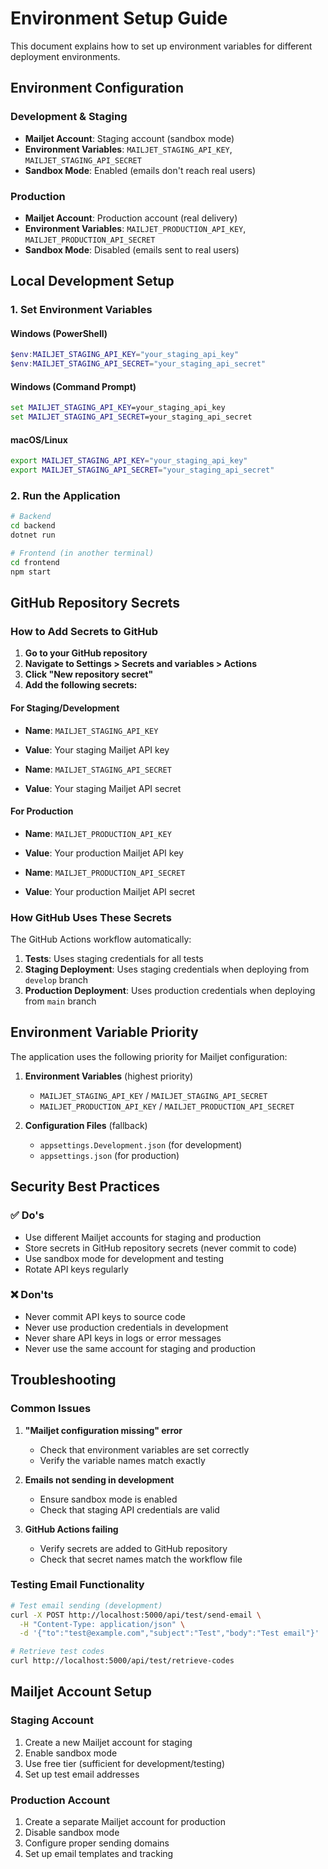 # Environment Setup Guide

This document explains how to set up environment variables for different deployment environments.

## Environment Configuration

### Development & Staging
- **Mailjet Account**: Staging account (sandbox mode)
- **Environment Variables**: `MAILJET_STAGING_API_KEY`, `MAILJET_STAGING_API_SECRET`
- **Sandbox Mode**: Enabled (emails don't reach real users)

### Production
- **Mailjet Account**: Production account (real delivery)
- **Environment Variables**: `MAILJET_PRODUCTION_API_KEY`, `MAILJET_PRODUCTION_API_SECRET`
- **Sandbox Mode**: Disabled (emails sent to real users)

## Local Development Setup

### 1. Set Environment Variables

#### Windows (PowerShell)
```powershell
$env:MAILJET_STAGING_API_KEY="your_staging_api_key"
$env:MAILJET_STAGING_API_SECRET="your_staging_api_secret"
```

#### Windows (Command Prompt)
```cmd
set MAILJET_STAGING_API_KEY=your_staging_api_key
set MAILJET_STAGING_API_SECRET=your_staging_api_secret
```

#### macOS/Linux
```bash
export MAILJET_STAGING_API_KEY="your_staging_api_key"
export MAILJET_STAGING_API_SECRET="your_staging_api_secret"
```

### 2. Run the Application
```bash
# Backend
cd backend
dotnet run

# Frontend (in another terminal)
cd frontend
npm start
```

## GitHub Repository Secrets

### How to Add Secrets to GitHub

1. **Go to your GitHub repository**
2. **Navigate to Settings > Secrets and variables > Actions**
3. **Click "New repository secret"**
4. **Add the following secrets:**

#### For Staging/Development
- **Name**: `MAILJET_STAGING_API_KEY`
- **Value**: Your staging Mailjet API key

- **Name**: `MAILJET_STAGING_API_SECRET`
- **Value**: Your staging Mailjet API secret

#### For Production
- **Name**: `MAILJET_PRODUCTION_API_KEY`
- **Value**: Your production Mailjet API key

- **Name**: `MAILJET_PRODUCTION_API_SECRET`
- **Value**: Your production Mailjet API secret

### How GitHub Uses These Secrets

The GitHub Actions workflow automatically:
1. **Tests**: Uses staging credentials for all tests
2. **Staging Deployment**: Uses staging credentials when deploying from `develop` branch
3. **Production Deployment**: Uses production credentials when deploying from `main` branch

## Environment Variable Priority

The application uses the following priority for Mailjet configuration:

1. **Environment Variables** (highest priority)
   - `MAILJET_STAGING_API_KEY` / `MAILJET_STAGING_API_SECRET`
   - `MAILJET_PRODUCTION_API_KEY` / `MAILJET_PRODUCTION_API_SECRET`

2. **Configuration Files** (fallback)
   - `appsettings.Development.json` (for development)
   - `appsettings.json` (for production)

## Security Best Practices

### ✅ Do's
- Use different Mailjet accounts for staging and production
- Store secrets in GitHub repository secrets (never commit to code)
- Use sandbox mode for development and testing
- Rotate API keys regularly

### ❌ Don'ts
- Never commit API keys to source code
- Never use production credentials in development
- Never share API keys in logs or error messages
- Never use the same account for staging and production

## Troubleshooting

### Common Issues

1. **"Mailjet configuration missing" error**
   - Check that environment variables are set correctly
   - Verify the variable names match exactly

2. **Emails not sending in development**
   - Ensure sandbox mode is enabled
   - Check that staging API credentials are valid

3. **GitHub Actions failing**
   - Verify secrets are added to GitHub repository
   - Check that secret names match the workflow file

### Testing Email Functionality

```bash
# Test email sending (development)
curl -X POST http://localhost:5000/api/test/send-email \
  -H "Content-Type: application/json" \
  -d '{"to":"test@example.com","subject":"Test","body":"Test email"}'

# Retrieve test codes
curl http://localhost:5000/api/test/retrieve-codes
```

## Mailjet Account Setup

### Staging Account
1. Create a new Mailjet account for staging
2. Enable sandbox mode
3. Use free tier (sufficient for development/testing)
4. Set up test email addresses

### Production Account
1. Create a separate Mailjet account for production
2. Disable sandbox mode
3. Configure proper sending domains
4. Set up email templates and tracking 